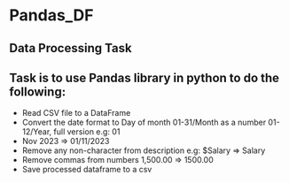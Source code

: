 # Pandas_DF
## Data Processing Task
##  Task is to use Pandas library in python to do the following:
* Read CSV file to a DataFrame
* Convert the date format to Day of month 01-31/Month as a number 01-12/Year, full version e.g: 01
* Nov 2023 => 01/11/2023
* Remove any non-character from description e.g: $Salary => Salary
* Remove commas from numbers 1,500.00 => 1500.00
* Save processed dataframe to a csv
